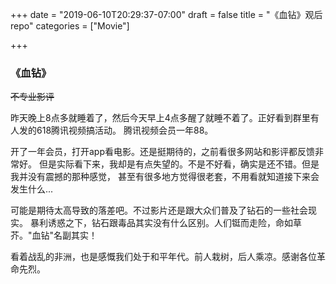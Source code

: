 +++
date = "2019-06-10T20:29:37-07:00"
draft = false
title = "《血钻》观后repo"
categories = ["Movie"]

+++


### 《血钻》

~~不专业影评~~

昨天晚上8点多就睡着了，然后今天早上4点多醒了就睡不着了。正好看到群里有人发的618腾讯视频搞活动。
腾讯视频会员一年88。

开了一年会员，打开app看电影。还是挺期待的，之前看很多网站和影评都反馈非常好。
但是实际看下来，我却是有点失望的。不是不好看，确实是还不错。但是我并没有震撼的那种感觉，
甚至有很多地方觉得很老套，不用看就知道接下来会发生什么...

可能是期待太高导致的落差吧。不过影片还是跟大众们普及了钻石的一些社会现实。
暴利诱惑之下，钻石跟毒品其实没有什么区别。人们铤而走险，命如草芥。"血钻"名副其实！

看着战乱的非洲，也是感慨我们处于和平年代。前人栽树，后人乘凉。感谢各位革命先烈。